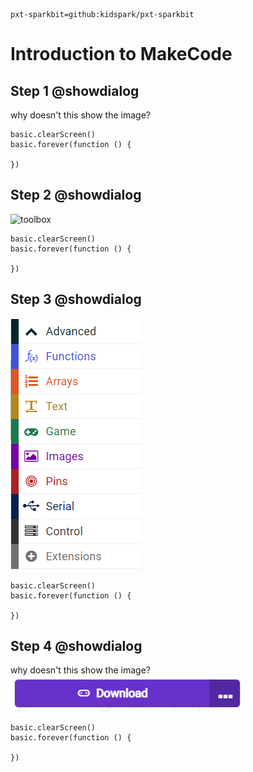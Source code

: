 ```package
pxt-sparkbit=github:kidspark/pxt-sparkbit
```

# Introduction to MakeCode

## Step 1 @showdialog

why doesn't this show the image?

```blocks
basic.clearScreen()
basic.forever(function () {
	
})
```
## Step 2 @showdialog

![toolbox](/static/1-2-makecode-toolbox.png)

```blocks
basic.clearScreen()
basic.forever(function () {
	
})
```

## Step 3 @showdialog

![toolbox advanced](/docs/static/1-2-makecode-toolbox-advanced.png)

```blocks
basic.clearScreen()
basic.forever(function () {
	
})
```

## Step 4 @showdialog

why doesn't this show the image?
![webusb](https://github.com/KidSpark/tutorials/blob/master/docs/static/1-2-makecode-webusb.png)

```blocks
basic.clearScreen()
basic.forever(function () {
	
})
```